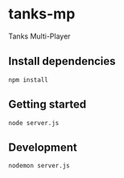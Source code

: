 # tanks-mp
Tanks Multi-Player

## Install dependencies

```
npm install
```

## Getting started

```
node server.js
```

## Development

```
nodemon server.js
```
